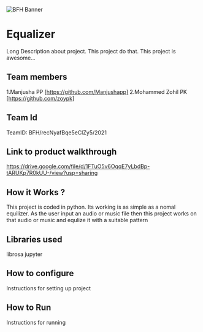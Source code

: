 ![BFH Banner](https://trello-attachments.s3.amazonaws.com/542e9c6316504d5797afbfb9/542e9c6316504d5797afbfc1/39dee8d993841943b5723510ce663233/Frame_19.png)
# Equalizer 
Long Description about project. This project do that. This project is awesome...
## Team members
1.Manjusha PP [https://github.com/Manjushapp]
2.Mohammed Zohil PK [https://github.com/zoypk]
## Team Id
TeamID: BFH/recNyafBqe5eClZy5/2021
## Link to product walkthrough
https://drive.google.com/file/d/1FTuO5v6OqqE7yLbdBp-tARUKp7R0kUU-/view?usp=sharing
## How it Works ?
This project is coded in python.
Its working is as simple as a nomal equilizer.
As the user input an audio or music file then 
this project works on that audio or music
and equlize it with a suitable pattern
## Libraries used
librosa
jupyter
## How to configure
Instructions for setting up project
## How to Run
Instructions for running
